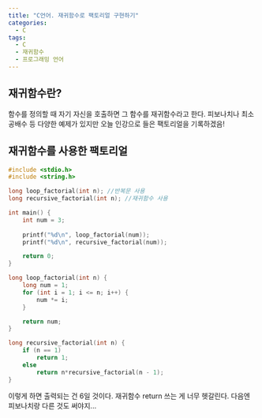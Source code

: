 ```yaml
---
title: "C언어. 재귀함수로 팩토리얼 구현하기"
categories:
  - C
tags:
  - C
  - 재귀함수
  - 프로그래밍 언어
---
```


## 재귀함수란?

함수를 정의할 때 자기 자신을 호출하면 그 함수를 재귀함수라고 한다. 피보나치나 최소공배수 등 다양한 예제가 있지만 오늘 인강으로 들은 팩토리얼을 기록하겠음!

## 재귀함수를 사용한 팩토리얼

```c
#include <stdio.h>
#include <string.h>

long loop_factorial(int n); //반복문 사용
long recursive_factorial(int n); //재귀함수 사용

int main() {
	int num = 3;
	
	printf("%d\n", loop_factorial(num));
	printf("%d\n", recursive_factorial(num));

	return 0;
}

long loop_factorial(int n) {
	long num = 1;
	for (int i = 1; i <= n; i++) {
		num *= i;
	}

	return num;
}

long recursive_factorial(int n) {
	if (n == 1)
		return 1;
	else
		return n*recursive_factorial(n - 1);
}
```

이렇게 하면 출력되는 건 6일 것이다. 재귀함수 return 쓰는 게 너무 헷갈린다. 다음엔 피보나치랑 다른 것도 써야지...
